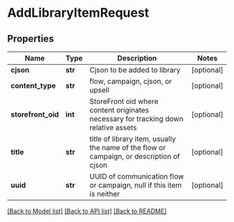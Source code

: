 # AddLibraryItemRequest

## Properties
Name | Type | Description | Notes
------------ | ------------- | ------------- | -------------
**cjson** | **str** | Cjson to be added to library | [optional] 
**content_type** | **str** | flow, campaign, cjson, or upsell | [optional] 
**storefront_oid** | **int** | StoreFront oid where content originates necessary for tracking down relative assets | [optional] 
**title** | **str** | title of library item, usually the name of the flow or campaign, or description of cjson | [optional] 
**uuid** | **str** | UUID of communication flow or campaign, null if this item is neither | [optional] 

[[Back to Model list]](../README.md#documentation-for-models) [[Back to API list]](../README.md#documentation-for-api-endpoints) [[Back to README]](../README.md)


